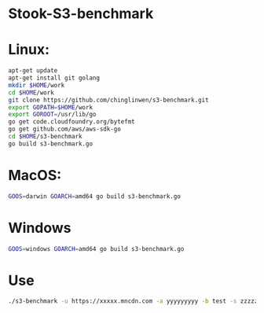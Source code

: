# Stook-S3-benchmark

# Linux:
```bash
apt-get update
apt-get install git golang
mkdir $HOME/work
cd $HOME/work
git clone https://github.com/chinglinwen/s3-benchmark.git
export GOPATH=$HOME/work
export GOROOT=/usr/lib/go
go get code.cloudfoundry.org/bytefmt
go get github.com/aws/aws-sdk-go
cd $HOME/s3-benchmark
go build s3-benchmark.go
```
# MacOS: 
```bash
GOOS=darwin GOARCH=amd64 go build s3-benchmark.go
```
# Windows
```bash
GOOS=windows GOARCH=amd64 go build s3-benchmark.go
```

# Use
```bash
./s3-benchmark -u https://xxxxx.mncdn.com -a yyyyyyyyy -b test -s zzzzzzzzz -t 10
```
